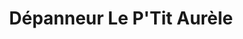 ---
title: "Dépanneur Le P'Tit Aurèle"
url: /lepiphanie/depanneur-le-ptit-aurele/
shop: Lebensmittel
---